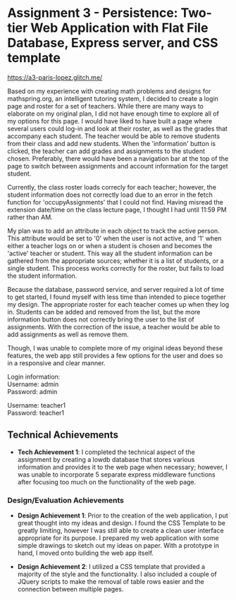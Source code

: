 Assignment 3 - Persistence: Two-tier Web Application with Flat File Database, Express server, and CSS template 
===

https://a3-paris-lopez.glitch.me/

Based on my experience with creating math problems and designs for mathspring.org, an intelligent tutoring system, 
I decided to create a login page and roster for a set of teachers. While there are many ways to elaborate on my 
original plan, I did not have enough time to explore all of my options for this page. I would have liked to have built 
a page where several users could log-in and look at their roster, as well as the grades that accompany each student. 
The teacher would be able to remove students from their class and add new students. When the 'information' button 
is clicked, the teacher can add grades and assignments to the student chosen. Preferably, there would have been
a navigation bar at the top of the page to switch between assignments and account information for the target student.

Currently, the class roster loads correcly for each teacher; however, the student information does not correctly load 
due to an error in the fetch function for 'occupyAssignments' that I could not find. Having misread the extension date/time 
on the class lecture page, I thought I had until 11:59 PM rather than AM.

My plan was to add an attribute in each object to track the active person. This attribute would be 
set to '0' when the user is not active, and '1' when either a teacher logs on or when a student is chosen and becomes
the 'active' teacher or student. This way all the student information can be gathered from the appropriate sources; whether it is a list of students, 
or a single student. This process works correctly for the roster, but fails to load the student information. 

Because the database, password service, and server required a lot of time to get started, I found myself with less time 
than intended to piece together my design. The appropriate roster for each teacher comes up when they log in. Students 
can be added and removed from the list, but the more information button does not correctly bring the user to the 
list of assignments. With the correction of the issue, a teacher would be able to add assignments as well as remove them. 

Though, I was unable to complete more of my original ideas beyond these features, the web app still 
provides a few options for the user and does so in a responsive and clear manner.

Login information: <br>
Username: admin <br>
Password: admin

Username: teacher1 <br>
Password: teacher1


## Technical Achievements
- **Tech Achievement 1**: I completed the technical aspect of the assignment 
by creating a lowdb database that stores various information and provides it to the web page when necessary; however, I was unable to 
incorporate 5 separate express middleware functions after focusing too much on the functionality of the web page.

### Design/Evaluation Achievements
- **Design Achievement 1**: Prior to the creation of the web application, I put great thought into my ideas and design. 
I found the CSS Template to be greatly limiting, however I was still able to create a clean user interface appropriate 
for its purpose. I prepared my web application with some simple drawings to sketch out my ideas on paper. With a 
prototype in hand, I moved onto building the web app itself.

- **Design Achievement 2**: I utilized a CSS template that provided a majority of the style and the functionality. I
also included a couple of JQuery scripts to make the removal of table rows easier and the connection between multiple
pages. 
